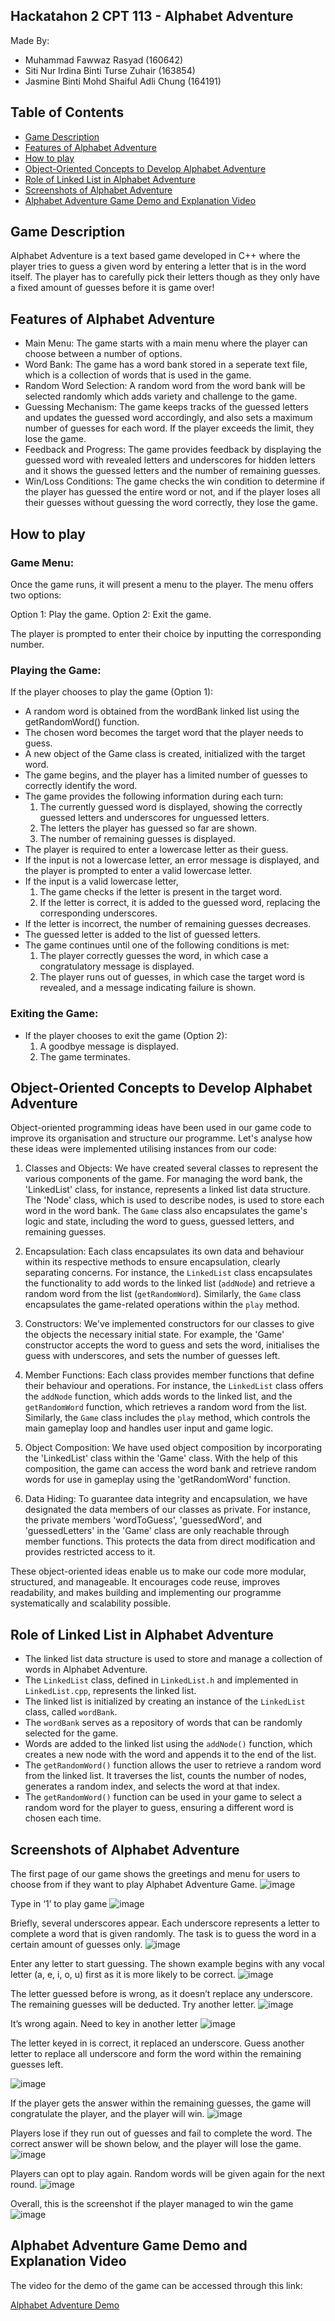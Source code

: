## Hackatahon 2 CPT 113 - Alphabet Adventure ##
Made By: 
- Muhammad Fawwaz Rasyad (160642)
- Siti Nur Irdina Binti Turse Zuhair (163854)
- Jasmine Binti Mohd Shaiful Adli Chung (164191)

## Table of Contents ##
- [Game Description](#game-description)
- [Features of Alphabet Adventure](#features-of-alphabet-adventure)
- [How to play](#how-to-play)
- [Object-Oriented Concepts to Develop Alphabet Adventure](#object-oriented-concepts-to-develop-alphabet-adventure)
- [Role of Linked List in Alphabet Adventure](#role-of-linked-list-in-alphabet-adventure)
- [Screenshots of Alphabet Adventure](#screenshots-of-alphabet-adventure)
- [Alphabet Adventure Game Demo and Explanation Video ](#alphabet-adventure-game-demo-and-explanation-video)

## Game Description ##
Alphabet Adventure is a text based game developed in C++ where the player tries to guess a given word by entering a letter that is in the word itself. The player has to carefully pick their letters though as they only have a fixed amount of guesses before it is game over!

## Features of Alphabet Adventure ##
- Main Menu: The game starts with a main menu where the player can choose between a number of options.
- Word Bank: The game has a word bank stored in a seperate text file, which is a collection of words that is used in the game.
- Random Word Selection: A random word from the word bank will be selected randomly which adds variety and challenge to the game.
- Guessing Mechanism: The game keeps tracks of the guessed letters and updates the guessed word accordingly, and also sets a maximum number of guesses for each word. If the player exceeds the limit, they lose the game.
- Feedback and Progress: The game provides feedback by displaying the guessed word with revealed letters and underscores for hidden letters and it shows the guessed letters and the number of remaining guesses.
- Win/Loss Conditions: The game checks the win condition to determine if the player has guessed the entire word or not, and if the player loses all their guesses without guessing the word correctly, they lose the game.

## How to play ##
### Game Menu: ###

Once the game runs, it will present a menu to the player.
The menu offers two options:

Option 1: Play the game.
Option 2: Exit the game.

The player is prompted to enter their choice by inputting the corresponding number.

### Playing the Game: ###

If the player chooses to play the game (Option 1):
- A random word is obtained from the wordBank linked list using the getRandomWord() function.
- The chosen word becomes the target word that the player needs to guess.
- A new object of the Game class is created, initialized with the target word.
- The game begins, and the player has a limited number of guesses to correctly identify the word.
- The game provides the following information during each turn:
  1. The currently guessed word is displayed, showing the correctly guessed letters and     underscores for unguessed letters.
  2. The letters the player has guessed so far are shown.
  3. The number of remaining guesses is displayed.
- The player is required to enter a lowercase letter as their guess.
- If the input is not a lowercase letter, an error message is displayed, and the player is prompted to enter a valid lowercase letter.
- If the input is a valid lowercase letter, 
  1. The game checks if the letter is present in the target word.
  2. If the letter is correct, it is added to the guessed word, replacing the corresponding underscores.
- If the letter is incorrect, the number of remaining guesses decreases.
- The guessed letter is added to the list of guessed letters.
- The game continues until one of the following conditions is met:
  1. The player correctly guesses the word, in which case a congratulatory message is displayed.
  2. The player runs out of guesses, in which case the target word is revealed, and a message indicating failure is shown.

### Exiting the Game: ###

- If the player chooses to exit the game (Option 2):
  1. A goodbye message is displayed.
  2. The game terminates.


## Object-Oriented Concepts to Develop Alphabet Adventure ##
Object-oriented programming ideas have been used in our game code to improve its organisation and structure our programme. Let's analyse how these ideas were implemented utilising instances from our code:

1. Classes and Objects:
We have created several classes to represent the various components of the game. For managing the word bank, the 'LinkedList' class, for instance, represents a linked list data structure. The 'Node' class, which is used to describe nodes, is used to store each word in the word bank. The `Game` class also encapsulates the game's logic and state, including the word to guess, guessed letters, and remaining guesses.

2. Encapsulation:
Each class encapsulates its own data and behaviour within its respective methods to ensure encapsulation, clearly separating concerns. For instance, the `LinkedList` class encapsulates the functionality to add words to the linked list (`addNode`) and retrieve a random word from the list (`getRandomWord`). Similarly, the `Game` class encapsulates the game-related operations within the `play` method.

3. Constructors:
We've implemented constructors for our classes to give the objects the necessary initial state. For example, the 'Game' constructor accepts the word to guess and sets the word, initialises the guess with underscores, and sets the number of guesses left.

4. Member Functions:
Each class provides member functions that define their behaviour and operations. For instance, the `LinkedList` class offers the `addNode` function, which adds words to the linked list, and the `getRandomWord` function, which retrieves a random word from the list. Similarly, the `Game` class includes the `play` method, which controls the main gameplay loop and handles user input and game logic.

5. Object Composition:
We have used object composition by incorporating the 'LinkedList' class within the 'Game' class. With the help of this composition, the game can access the word bank and retrieve random words for use in gameplay using the 'getRandomWord' function.


6. Data Hiding:
To guarantee data integrity and encapsulation, we have designated the data members of our classes as private. For instance, the private members 'wordToGuess', 'guessedWord', and 'guessedLetters' in the 'Game' class are only reachable through member functions. This protects the data from direct modification and provides restricted access to it.

These object-oriented ideas enable us to make our code more modular, structured, and manageable. It encourages code reuse, improves readability, and makes building and implementing our programme systematically and scalability possible.

## Role of Linked List in Alphabet Adventure ##

- The linked list data structure is used to store and manage a collection of words in Alphabet Adventure.
- The `LinkedList` class, defined in `LinkedList.h` and implemented in `LinkedList.cpp`, represents the linked list.
- The linked list is initialized by creating an instance of the `LinkedList` class, called `wordBank`.
- The `wordBank` serves as a repository of words that can be randomly selected for the game.
- Words are added to the linked list using the `addNode()` function, which creates a new node with the word and appends it to the end of the list.
- The `getRandomWord()` function allows the user to retrieve a random word from the linked list. It traverses the list, counts the number of nodes, generates a random index, and selects the word at that index.
- The `getRandomWord()` function can be used in your game to select a random word for the player to guess, ensuring a different word is chosen each time.

## Screenshots of Alphabet Adventure ##

The first page of our game shows the greetings and menu for users to choose from if they want to play Alphabet Adventure Game.
![image](https://github.com/fwzrasyad/Alphabet-Adventure-CPT113/assets/121543815/d258e310-e8e0-482f-a0d7-427f477f5c89)

Type in ‘1’ to play game
![image](https://github.com/fwzrasyad/Alphabet-Adventure-CPT113/assets/121543815/f8929653-26ad-4185-998e-b88efd999b45)

Briefly, several underscores appear. Each underscore represents a letter to complete a word that is given randomly. The task is to guess the word in a certain amount of guesses only.
![image](https://github.com/fwzrasyad/Alphabet-Adventure-CPT113/assets/121543815/88a7f5c0-6b8f-44e9-a9a9-eb97c7979d91)

Enter any letter to start guessing. The shown example begins with any vocal letter (a, e, i, o, u) first as it is more likely to be correct.
![image](https://github.com/fwzrasyad/Alphabet-Adventure-CPT113/assets/121543815/7a1b13a2-4196-4e25-a3df-7dec1129ca16)

The letter guessed before is wrong, as it doesn’t replace any underscore. The remaining guesses will be deducted. Try another letter.
![image](https://github.com/fwzrasyad/Alphabet-Adventure-CPT113/assets/121543815/7d5e359f-d78f-4eb1-92a1-d938d37bc9d4)

It’s wrong again. Need to key in another letter
![image](https://github.com/fwzrasyad/Alphabet-Adventure-CPT113/assets/121543815/dc0d6bb2-79de-4ca5-a864-27de61e9853a)

The letter keyed in is correct, it replaced an underscore. Guess another letter to replace all underscore and form the word within the remaining guesses left.

![image](https://github.com/fwzrasyad/Alphabet-Adventure-CPT113/assets/121543815/49b53184-6fbc-4ad5-a41e-396f3b09e105)

If the player gets the answer within the remaining guesses, the game will congratulate the player, and the player will win.
![image](https://github.com/fwzrasyad/Alphabet-Adventure-CPT113/assets/121543815/4c2e0739-e123-4648-bfe8-b703081bab53)

Players lose if they run out of guesses and fail to complete the word. The correct answer will be shown below, and the player will lose the game.
![image](https://github.com/fwzrasyad/Alphabet-Adventure-CPT113/assets/121543815/1400d5fc-8c8f-409c-9c9d-c12a56f00ee7)

Players can opt to play again. Random words will be given again for the next round. 
![image](https://github.com/fwzrasyad/Alphabet-Adventure-CPT113/assets/121543815/67d40bdd-63c6-4bb9-a946-352f47bfb78b)

Overall, this is the screenshot if the player managed to win the game
![image](https://github.com/fwzrasyad/Alphabet-Adventure-CPT113/assets/121543815/efdd1303-e6d6-485d-8188-4f6fee18a42c)

## Alphabet Adventure Game Demo and Explanation Video ##
The video for the demo of the game can be accessed through this link:

[Alphabet Adventure Demo](https://youtu.be/y8AutS787_I)












